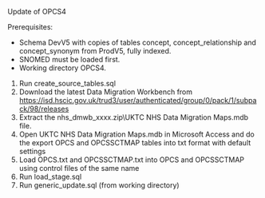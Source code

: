 Update of OPCS4

Prerequisites:
- Schema DevV5 with copies of tables concept, concept_relationship and concept_synonym from ProdV5, fully indexed. 
- SNOMED must be loaded first.
- Working directory OPCS4.

1. Run create_source_tables.sql
2. Download the latest Data Migration Workbench from https://isd.hscic.gov.uk/trud3/user/authenticated/group/0/pack/1/subpack/98/releases
3. Extract the nhs_dmwb_xxxx.zip\UKTC NHS Data Migration Maps.mdb file.
4. Open UKTC NHS Data Migration Maps.mdb in Microsoft Access and do the export OPCS and OPCSSCTMAP tables into txt format with default settings
5. Load OPCS.txt and OPCSSCTMAP.txt into OPCS and OPCSSCTMAP using control files of the same name
6. Run load_stage.sql
7. Run generic_update.sql (from working directory)